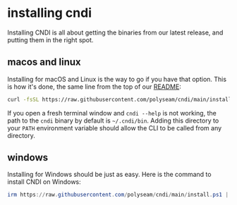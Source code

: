 # installing cndi

Installing CNDI is all about getting the binaries from our latest release, and
putting them in the right spot.

## macos and linux

Installing for macOS and Linux is the way to go if you have that option. This is
how it's done, the same line from the top of our [README](/README.md):

```bash
curl -fsSL https://raw.githubusercontent.com/polyseam/cndi/main/install.sh | sh
```

If you open a fresh terminal window and `cndi --help` is not working, the path
to the `cndi` binary by default is `~/.cndi/bin`. Adding this directory to your
`PATH` environment variable should allow the CLI to be called from any
directory.

## windows

Installing for Windows should be just as easy. Here is the command to install
CNDI on Windows:

```powershell
irm https://raw.githubusercontent.com/polyseam/cndi/main/install.ps1 | iex
```
